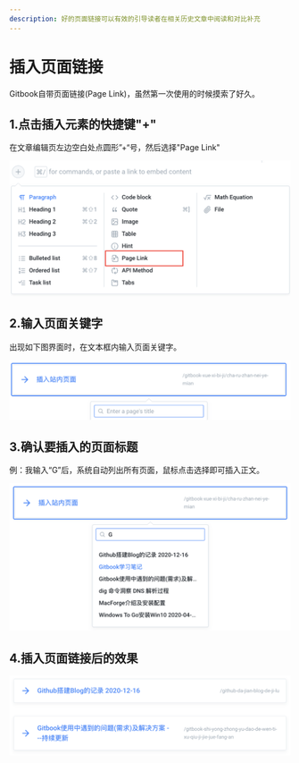 ```yaml
---
description: 好的页面链接可以有效的引导读者在相关历史文章中阅读和对比补充
---
```


# 插入页面链接

Gitbook自带页面链接\(Page Link\)，虽然第一次使用的时候摸索了好久。

## 1.点击插入元素的快捷键"+"

在文章编辑页左边空白处点圆形”+“号，然后选择"Page Link"

![](../../.gitbook/assets/image%20%2833%29.png)

## 2.输入页面关键字

出现如下图界面时，在文本框内输入页面关键字。

![](../../.gitbook/assets/image%20%2835%29.png)

## 3.确认要插入的页面标题

例：我输入“G”后，系统自动列出所有页面，鼠标点击选择即可插入正文。

![](../../.gitbook/assets/image%20%2831%29.png)

## 4.插入页面链接后的效果

![](../../.gitbook/assets/image%20%2834%29.png)

